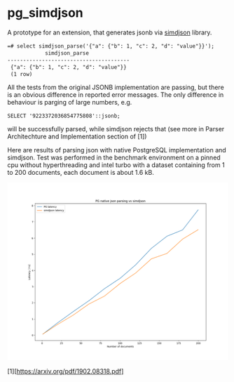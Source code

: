 # pg_simdjson

A prototype for an extension, that generates jsonb via [simdjson](https://github.com/lemire/simdjson) library.

```
=# select simdjson_parse('{"a": {"b": 1, "c": 2, "d": "value"}}');
            simdjson_parse
---------------------------------------
 {"a": {"b": 1, "c": 2, "d": "value"}}
 (1 row)
```

All the tests from the original JSONB implementation are passing, but there is
an obvious difference in reported error messages. The only difference in
behaviour is parging of large numbers, e.g.

```
SELECT '9223372036854775808'::jsonb;
```

will be successfully parsed, while simdjson rejects that (see more in Parser
Architechture and Implementation section of [1])

Here are results of parsing json with native PostgreSQL implementation and
simdjson. Test was performed in the benchmark environment on a pinned cpu
without hyperthreading and intel turbo with a dataset containing from 1 to 200
documents, each document is about 1.6 kB.

![benchmark](pg_simdjson.png?raw=true "Benchmark")

[1][https://arxiv.org/pdf/1902.08318.pdf]
